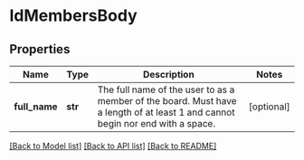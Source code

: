 # IdMembersBody

## Properties
Name | Type | Description | Notes
------------ | ------------- | ------------- | -------------
**full_name** | **str** | The full name of the user to as a member of the board. Must have a length of at least 1 and cannot begin nor end with a space. | [optional] 

[[Back to Model list]](../README.md#documentation-for-models) [[Back to API list]](../README.md#documentation-for-api-endpoints) [[Back to README]](../README.md)

